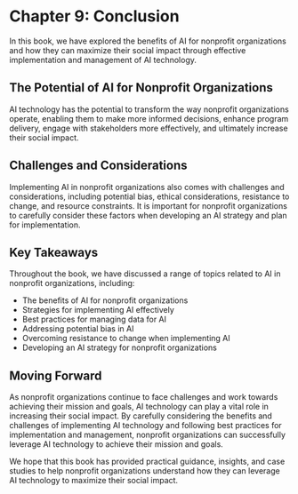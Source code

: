Chapter 9: Conclusion
=====================

In this book, we have explored the benefits of AI for nonprofit organizations and how they can maximize their social impact through effective implementation and management of AI technology.

The Potential of AI for Nonprofit Organizations
-----------------------------------------------

AI technology has the potential to transform the way nonprofit organizations operate, enabling them to make more informed decisions, enhance program delivery, engage with stakeholders more effectively, and ultimately increase their social impact.

Challenges and Considerations
-----------------------------

Implementing AI in nonprofit organizations also comes with challenges and considerations, including potential bias, ethical considerations, resistance to change, and resource constraints. It is important for nonprofit organizations to carefully consider these factors when developing an AI strategy and plan for implementation.

Key Takeaways
-------------

Throughout the book, we have discussed a range of topics related to AI in nonprofit organizations, including:

* The benefits of AI for nonprofit organizations
* Strategies for implementing AI effectively
* Best practices for managing data for AI
* Addressing potential bias in AI
* Overcoming resistance to change when implementing AI
* Developing an AI strategy for nonprofit organizations

Moving Forward
--------------

As nonprofit organizations continue to face challenges and work towards achieving their mission and goals, AI technology can play a vital role in increasing their social impact. By carefully considering the benefits and challenges of implementing AI technology and following best practices for implementation and management, nonprofit organizations can successfully leverage AI technology to achieve their mission and goals.

We hope that this book has provided practical guidance, insights, and case studies to help nonprofit organizations understand how they can leverage AI technology to maximize their social impact.


